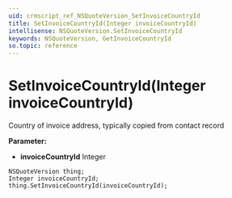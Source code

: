```yaml
---
uid: crmscript_ref_NSQuoteVersion_SetInvoiceCountryId
title: SetInvoiceCountryId(Integer invoiceCountryId)
intellisense: NSQuoteVersion.SetInvoiceCountryId
keywords: NSQuoteVersion, GetInvoiceCountryId
so.topic: reference
---
```


# SetInvoiceCountryId(Integer invoiceCountryId)

Country of invoice address, typically copied from contact record

**Parameter:** 
 - **invoiceCountryId** Integer

```crmscript
NSQuoteVersion thing;
Integer invoiceCountryId;
thing.SetInvoiceCountryId(invoiceCountryId);
```

